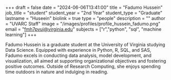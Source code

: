  +++
draft = false
date = "2024-06-06T13:41:00"
title = "Fadumo Hussein"
job_title = "student"
student_year = "2nd Year"
student_type = "Graduate"
lastname = "Huseein"
biolink = true
type = "people"
description = ""
author = "UVARC Staff"
image = "/images/profiles/profile_hussein_fadumo.png"
email = "fmh7pvuj@virginia.edu"
subjects = ["r","python", "sql", "machine learning"]
+++

Fadumo Hussein is a graduate student at the University of Virginia studying Data Science. Equipped with experience in Python, R, SQL, and SAS, Fadumo excels in conducting data analysis, model development, and visualization, all aimed at supporting organizational objectives and fostering positive outcomes. Outside of Research Computing, she enjoys spending time outdoors in nature and indulging in reading.
